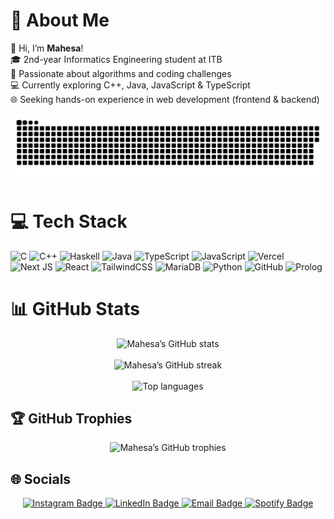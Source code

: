 # 💫 About Me
👋 Hi, I’m **Mahesa**!  <br>🎓 2nd-year Informatics Engineering student at ITB  <br>🧩 Passionate about algorithms and coding challenges  <br>💻 Currently exploring C++, Java, JavaScript & TypeScript  <br>🌐 Seeking hands-on experience in web development (frontend & backend)  <br>

<picture>
  <source media="(prefers-color-scheme: dark)" srcset="https://raw.githubusercontent.com/mahesa005/mahesa005/output/github-snake-dark.svg" />
  <source media="(prefers-color-scheme: light)" srcset="https://raw.githubusercontent.com/mahesa005/mahesa005/output/github-snake.svg" />
  <img alt="github-snake" src="https://raw.githubusercontent.com/mahesa005/mahesa005/output/github-snake.svg" />
</picture>

# 💻 Tech Stack
![C](https://img.shields.io/badge/c-%2300599C.svg?style=for-the-badge&logo=c&logoColor=white)
![C++](https://img.shields.io/badge/c++-%2300599C.svg?style=for-the-badge&logo=c%2B%2B&logoColor=white)
![Haskell](https://img.shields.io/badge/Haskell-5e5086?style=for-the-badge&logo=haskell&logoColor=white)
![Java](https://img.shields.io/badge/java-%23ED8B00.svg?style=for-the-badge&logo=openjdk&logoColor=white)
![TypeScript](https://img.shields.io/badge/typescript-%23007ACC.svg?style=for-the-badge&logo=typescript&logoColor=white)
![JavaScript](https://img.shields.io/badge/javascript-%23323330.svg?style=for-the-badge&logo=javascript&logoColor=%23F7DF1E)
![Vercel](https://img.shields.io/badge/vercel-%23000000.svg?style=for-the-badge&logo=vercel&logoColor=white)
![Next JS](https://img.shields.io/badge/Next-black?style=for-the-badge&logo=next.js&logoColor=white)
![React](https://img.shields.io/badge/react-%2320232a.svg?style=for-the-badge&logo=react&logoColor=%2361DAFB)
![TailwindCSS](https://img.shields.io/badge/tailwindcss-%2338B2AC.svg?style=for-the-badge&logo=tailwind-css&logoColor=white)
![MariaDB](https://img.shields.io/badge/MariaDB-003545?style=for-the-badge&logo=mariadb&logoColor=white)
![Python](https://img.shields.io/badge/python-3670A0?style=for-the-badge&logo=python&logoColor=ffdd54)
![GitHub](https://img.shields.io/badge/github-%23121011.svg?style=for-the-badge&logo=github&logoColor=white)
![Prolog](https://img.shields.io/badge/Prolog-%23005144.svg?style=for-the-badge&logo=prolog&logoColor=white)

# 📊 GitHub Stats
<p align="center">
  <img src="https://github-readme-stats.vercel.app/api?username=mahesa005&theme=tokyonight&hide_border=false&include_all_commits=false&count_private=true" alt="Mahesa’s GitHub stats" /><br/><br/>
  <img src="https://nirzak-streak-stats.vercel.app/?user=mahesa005&theme=tokyonight&hide_border=false" alt="Mahesa’s GitHub streak" /><br/><br/>
  <img src="https://github-readme-stats.vercel.app/api/top-langs/?username=mahesa005&theme=tokyonight&hide_border=false&include_all_commits=false&count_private=true&layout=compact" alt="Top languages" />
</p>


## 🏆 GitHub Trophies
<p align="center">
  <img src="https://github-profile-trophy.vercel.app/?username=mahesa005&theme=graywhite&no-frame=false&no-bg=true&margin-w=4" alt="Mahesa’s GitHub trophies" />
</p>

## 🌐 Socials
<p align="center">
  <a href="https://instagram.com/mahesa005">
    <img src="https://img.shields.io/badge/Instagram-%23E4405F.svg?logo=Instagram&logoColor=white&style=for-the-badge"
         height="40" alt="Instagram Badge" />
  </a>
  <a href="https://linkedin.com/in/mahesa-andre-2696002b8">
    <img src="https://img.shields.io/badge/LinkedIn-%230077B5.svg?logo=linkedin&logoColor=white&style=for-the-badge"
         height="40" alt="LinkedIn Badge" />
  </a>
  <a href="mailto:mahesa0208@gmail.com">
    <img src="https://img.shields.io/badge/Email-D14836?logo=gmail&logoColor=white&style=for-the-badge"
         height="40" alt="Email Badge" />
  </a>
  <a href="https://open.spotify.com/user/caj74xjecqh1dpceu5bpmgpj6">
    <img src="https://img.shields.io/badge/Spotify-%231ED760.svg?logo=spotify&logoColor=white&style=for-the-badge"
         height="40" alt="Spotify Badge" />
  </a>
</p>


